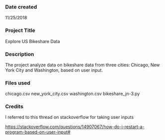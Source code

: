 ### Date created
11/25/2018

### Project Title
Explore US Bikeshare Data

### Description
The project analyze data on bikeshare data from three cities: Chicago, New York City and Washington, based on user input.

### Files used
chicago.csv
new_york_city.csv
washington.csv
bikeshare_jn-3.py

### Credits
I referred to this thread on stackoverflow for taking user inputs

https://stackoverflow.com/questions/14907067/how-do-i-restart-a-program-based-on-user-input#
